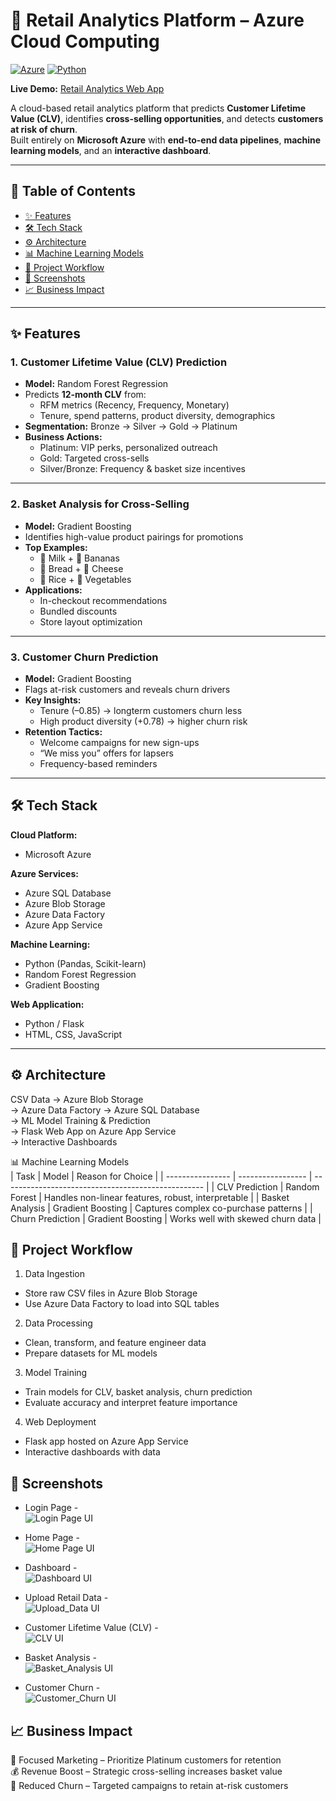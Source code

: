 # 🛒 Retail Analytics Platform – Azure Cloud Computing

[![Azure](https://img.shields.io/badge/Powered%20by-Microsoft%20Azure-0089D6?logo=microsoft-azure)](https://azure.microsoft.com)
[![Python](https://img.shields.io/badge/Python-3.11%2B-3776AB?logo=python)](https://www.python.org/)


**Live Demo:** [Retail Analytics Web App](https://retailapp-hnhjfeetebeee5b4.eastus2-01.azurewebsites.net/)  

A cloud-based retail analytics platform that predicts **Customer Lifetime Value (CLV)**, identifies **cross-selling opportunities**, and detects **customers at risk of churn**.  
Built entirely on **Microsoft Azure** with **end-to-end data pipelines**, **machine learning models**, and an **interactive dashboard**.

---

## 📑 Table of Contents
- [✨ Features](#-features)
- [🛠 Tech Stack](#-tech-stack)
- [⚙️ Architecture](#️-architecture)
- [📊 Machine Learning Models](#-machine-learning-models)
- [📂 Project Workflow](#-project-workflow)
- [📸 Screenshots](#-screenshots)
- [📈 Business Impact](#-business-impact)

---

## ✨ Features

### **1. Customer Lifetime Value (CLV) Prediction**
- **Model:** Random Forest Regression  
- Predicts **12-month CLV** from:
  - RFM metrics (Recency, Frequency, Monetary)
  - Tenure, spend patterns, product diversity, demographics
- **Segmentation:** Bronze → Silver → Gold → Platinum
- **Business Actions:**
  - Platinum: VIP perks, personalized outreach
  - Gold: Targeted cross-sells
  - Silver/Bronze: Frequency & basket size incentives

---

### **2. Basket Analysis for Cross-Selling**
- **Model:** Gradient Boosting  
- Identifies high-value product pairings for promotions  
- **Top Examples:**
  - 🥛 Milk + 🍌 Bananas
  - 🍞 Bread + 🧀 Cheese
  - 🍚 Rice + 🥦 Vegetables  
- **Applications:**
  - In-checkout recommendations
  - Bundled discounts
  - Store layout optimization

---

### **3. Customer Churn Prediction**
- **Model:** Gradient Boosting  
- Flags at-risk customers and reveals churn drivers  
- **Key Insights:**
  - Tenure (–0.85) → longterm customers churn less
  - High product diversity (+0.78) → higher churn risk  
- **Retention Tactics:**
  - Welcome campaigns for new sign-ups
  - “We miss you” offers for lapsers
  - Frequency-based reminders

---

## 🛠 Tech Stack

**Cloud Platform:**
- Microsoft Azure

**Azure Services:**
- Azure SQL Database
- Azure Blob Storage
- Azure Data Factory
- Azure App Service

**Machine Learning:**
- Python (Pandas, Scikit-learn)
- Random Forest Regression
- Gradient Boosting

**Web Application:**
- Python / Flask
- HTML, CSS, JavaScript

---

## ⚙️ Architecture

CSV Data → Azure Blob Storage  
         → Azure Data Factory → Azure SQL Database  
         → ML Model Training & Prediction  
         → Flask Web App on Azure App Service  
         → Interactive Dashboards  
         
📊 Machine Learning Models  
| Task             | Model             | Reason for Choice                                  |
| ---------------- | ----------------- | -------------------------------------------------- |
| CLV Prediction   | Random Forest     | Handles non-linear features, robust, interpretable |
| Basket Analysis  | Gradient Boosting | Captures complex co-purchase patterns              |
| Churn Prediction | Gradient Boosting | Works well with skewed churn data                  |


## 📂 Project Workflow

1. Data Ingestion
- Store raw CSV files in Azure Blob Storage
- Use Azure Data Factory to load into SQL tables

2. Data Processing
- Clean, transform, and feature engineer data
- Prepare datasets for ML models

3. Model Training
- Train models for CLV, basket analysis, churn prediction
- Evaluate accuracy and interpret feature importance

4. Web Deployment
- Flask app hosted on Azure App Service
- Interactive dashboards with data

## 📸 Screenshots

- Login Page -  
![Login Page UI](https://github.com/khushabuborwal/kroger-customer-analytics/blob/main/UI-Screeshots/login.png "Login Page UI")

- Home Page -  
![Home Page UI](https://github.com/khushabuborwal/kroger-customer-analytics/blob/main/UI-Screeshots/Homepage.png "Home Page UI")

- Dashboard -  
![Dashboard UI](https://github.com/khushabuborwal/kroger-customer-analytics/blob/main/UI-Screeshots/Dashboard.png "Dashboard UI")

- Upload Retail Data -  
![Upload_Data UI](https://github.com/khushabuborwal/kroger-customer-analytics/blob/main/UI-Screeshots/Upload-data.png "Upload_Data UI")

- Customer Lifetime Value (CLV) -  
![CLV UI](https://github.com/khushabuborwal/kroger-customer-analytics/blob/main/UI-Screeshots/CLV.png "CLV UI")

- Basket Analysis -  
![Basket_Analysis UI](https://github.com/khushabuborwal/kroger-customer-analytics/blob/main/UI-Screeshots/Basket.png "Basket_Analysis UI")

- Customer Churn -  
![Customer_Churn UI](https://github.com/khushabuborwal/kroger-customer-analytics/blob/main/UI-Screeshots/Churn.png "Customer_Churn UI")  


## 📈 Business Impact
🎯 Focused Marketing – Prioritize Platinum customers for retention  
💰 Revenue Boost – Strategic cross-selling increases basket value  
🔄 Reduced Churn – Targeted campaigns to retain at-risk customers  

